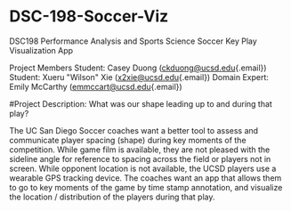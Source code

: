 # DSC-198-Soccer-Viz


DSC198 Performance Analysis and Sports Science Soccer Key Play Visualization App


Project Members
Student: Casey Duong (ckduong@ucsd.edu{.email})
Student: Xueru "Wilson" Xie (x2xie@ucsd.edu{.email})
Domain Expert: Emily McCarthy (emmccart@ucsd.edu{.email})


#Project Description:
What was our shape leading up to and during that play?

The UC San Diego Soccer coaches want a better tool to assess and communicate player spacing (shape) during key moments of the competition. While game film is available, they are not pleased with the sideline angle for reference to spacing across the field or players not in screen. While opponent location is not available, the UCSD players use a wearable GPS tracking device. The coaches want an app that allows them to go to key moments of the game by time stamp annotation, and visualize the location / distribution of the players during that play.

